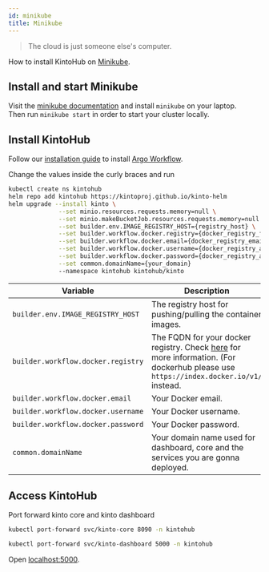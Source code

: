 ```yaml
---
id: minikube
title: Minikube
---
```


> The cloud is just someone else's computer.

How to install KintoHub on [Minikube](https://minikube.sigs.k8s.io/docs/).

## Install and start Minikube

Visit the [minikube documentation](https://minikube.sigs.k8s.io/docs/start/) and install `minikube` on your laptop.  
Then run `minikube start` in order to start your cluster locally.

## Install KintoHub

Follow our [installation guide](../getting-started/installation.md#install-argo-workflow) to install [Argo Workflow](https://argoproj.github.io/projects/argo/).

Change the values inside the curly braces and run

```sh
kubectl create ns kintohub
helm repo add kintohub https://kintoproj.github.io/kinto-helm
helm upgrade --install kinto \
              --set minio.resources.requests.memory=null \
              --set minio.makeBucketJob.resources.requests.memory=null \
              --set builder.env.IMAGE_REGISTRY_HOST={registry_host} \
              --set builder.workflow.docker.registry={docker_registry_fqdn} \
              --set builder.workflow.docker.email={docker_registry_email} \
              --set builder.workflow.docker.username={docker_registry_account_username} \
              --set builder.workflow.docker.password={docker_registry_account_password} \
              --set common.domainName={your_domain}
              --namespace kintohub kintohub/kinto
```

| Variable | Description |
| ------------- | ----------- |
| `builder.env.IMAGE_REGISTRY_HOST` | The registry host for pushing/pulling the container images. |
| `builder.workflow.docker.registry` | The FQDN for your docker registry. Check [here](https://kubernetes.io/docs/tasks/configure-pod-container/pull-image-private-registry/#create-a-secret-by-providing-credentials-on-the-command-line) for more information. (For dockerhub please use `https://index.docker.io/v1/` instead. |
| `builder.workflow.docker.email` | Your Docker email. |
| `builder.workflow.docker.username` | Your Docker username. |
| `builder.workflow.docker.password` | Your Docker password. |
| `common.domainName` | Your domain name used for dashboard, core and the services you are gonna deployed. |

## Access KintoHub

Port forward kinto core and kinto dashboard

```sh
kubectl port-forward svc/kinto-core 8090 -n kintohub

kubectl port-forward svc/kinto-dashboard 5000 -n kintohub
```

Open [localhost:5000](http://localhost:5000).
